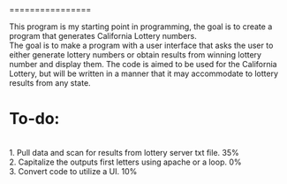 <html>
<body>
<title><bold>FirstJavaProgram</bold></title>
================

This program is my starting point in programming, the goal is to create a program that generates California Lottery numbers.
<br>The goal is to make a program with a user interface that asks the user to either generate lottery numbers or obtain results from winning lottery number and display them. The code is aimed to be used for the California Lottery, but will be written in a manner that it may accommodate to lottery results from any state. 

<h1>To-do:</h1>
<br>1. Pull data and scan for results from lottery server txt file. <bold>35%</bold>
<br>2. Capitalize the outputs first letters using apache or a loop. <bold>0%</bold>
<br>3. Convert code to utilize a UI. <bold>10%</bold>
</body>
</html>

